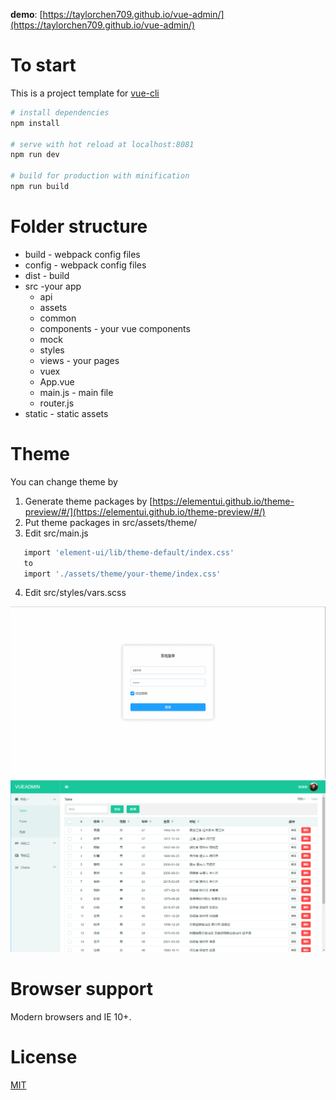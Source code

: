 **demo**: [https://taylorchen709.github.io/vue-admin/](https://taylorchen709.github.io/vue-admin/)

# To start

This is a project template for [vue-cli](https://github.com/vuejs/vue-cli)

``` bash
# install dependencies
npm install

# serve with hot reload at localhost:8081
npm run dev

# build for production with minification
npm run build

```

# Folder structure
* build - webpack config files
* config - webpack config files
* dist - build
* src -your app
    * api
    * assets
    * common
    * components - your vue components
    * mock
    * styles
    * views - your pages
    * vuex
    * App.vue
    * main.js - main file
    * router.js
* static - static assets

# Theme
You can change theme by 
1. Generate theme packages by [https://elementui.github.io/theme-preview/#/](https://elementui.github.io/theme-preview/#/)
2. Put theme packages in src/assets/theme/
3. Edit src/main.js 
``` bash
   import 'element-ui/lib/theme-default/index.css'
   to
   import './assets/theme/your-theme/index.css'
```
4. Edit src/styles/vars.scss

![theme-blue](https://raw.githubusercontent.com/taylorchen709/markdown-images/master/vueadmin/rec-demo.gif)
![theme-green](https://raw.githubusercontent.com/taylorchen709/markdown-images/master/vueadmin/theme-green.png)

# Browser support

Modern browsers and IE 10+.

# License
[MIT](http://opensource.org/licenses/MIT)
